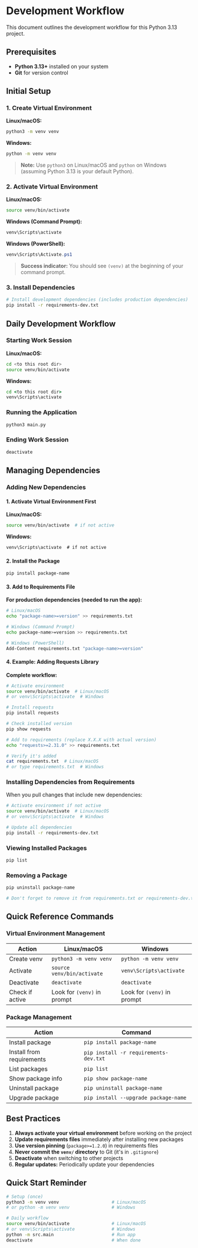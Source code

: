 # Development Workflow

This document outlines the development workflow for this Python 3.13 project.

## Prerequisites

-   **Python 3.13+** installed on your system
-   **Git** for version control

## Initial Setup

### 1. Create Virtual Environment

**Linux/macOS:**

```bash
python3 -m venv venv
```

**Windows:**

```cmd
python -m venv venv
```

> **Note:** Use `python3` on Linux/macOS and `python` on Windows (assuming Python 3.13 is your default Python).

### 2. Activate Virtual Environment

**Linux/macOS:**

```bash
source venv/bin/activate
```

**Windows (Command Prompt):**

```cmd
venv\Scripts\activate
```

**Windows (PowerShell):**

```powershell
venv\Scripts\Activate.ps1
```

> **Success indicator:** You should see `(venv)` at the beginning of your command prompt.

### 3. Install Dependencies

```bash
# Install development dependencies (includes production dependencies)
pip install -r requirements-dev.txt
```

## Daily Development Workflow

### Starting Work Session

**Linux/macOS:**

```bash
cd <to this root dir>
source venv/bin/activate
```

**Windows:**

```cmd
cd <to this root dir>
venv\Scripts\activate
```

### Running the Application

```bash
python3 main.py
```

### Ending Work Session

```bash
deactivate
```

## Managing Dependencies

### Adding New Dependencies

#### 1. Activate Virtual Environment First

**Linux/macOS:**

```bash
source venv/bin/activate  # if not active
```

**Windows:**

```cmd
venv\Scripts\activate  # if not active
```

#### 2. Install the Package

```bash
pip install package-name
```

#### 3. Add to Requirements File

**For production dependencies (needed to run the app):**

```bash
# Linux/macOS
echo "package-name>=version" >> requirements.txt

# Windows (Command Prompt)
echo package-name>=version >> requirements.txt

# Windows (PowerShell)
Add-Content requirements.txt "package-name>=version"
```

#### 4. Example: Adding Requests Library

**Complete workflow:**

```bash
# Activate environment
source venv/bin/activate  # Linux/macOS
# or venv\Scripts\activate  # Windows

# Install requests
pip install requests

# Check installed version
pip show requests

# Add to requirements (replace X.X.X with actual version)
echo "requests>=2.31.0" >> requirements.txt

# Verify it's added
cat requirements.txt  # Linux/macOS
# or type requirements.txt  # Windows
```

### Installing Dependencies from Requirements

When you pull changes that include new dependencies:

```bash
# Activate environment if not active
source venv/bin/activate  # Linux/macOS
# or venv\Scripts\activate  # Windows

# Update all dependencies
pip install -r requirements-dev.txt
```

### Viewing Installed Packages

```bash
pip list
```

### Removing a Package

```bash
pip uninstall package-name

# Don't forget to remove it from requirements.txt or requirements-dev.txt
```

## Quick Reference Commands

### Virtual Environment Management

| Action          | Linux/macOS                 | Windows                     |
| --------------- | --------------------------- | --------------------------- |
| Create venv     | `python3 -m venv venv`      | `python -m venv venv`       |
| Activate        | `source venv/bin/activate`  | `venv\Scripts\activate`     |
| Deactivate      | `deactivate`                | `deactivate`                |
| Check if active | Look for `(venv)` in prompt | Look for `(venv)` in prompt |

### Package Management

| Action                    | Command                               |
| ------------------------- | ------------------------------------- |
| Install package           | `pip install package-name`            |
| Install from requirements | `pip install -r requirements-dev.txt` |
| List packages             | `pip list`                            |
| Show package info         | `pip show package-name`               |
| Uninstall package         | `pip uninstall package-name`          |
| Upgrade package           | `pip install --upgrade package-name`  |

## Best Practices

1. **Always activate your virtual environment** before working on the project
2. **Update requirements files** immediately after installing new packages
3. **Use version pinning** (`package>=1.2.0`) in requirements files
4. **Never commit the `venv/` directory** to Git (it's in `.gitignore`)
5. **Deactivate** when switching to other projects
6. **Regular updates:** Periodically update your dependencies

## Quick Start Reminder

```bash
# Setup (once)
python3 -m venv venv                    # Linux/macOS
# or python -m venv venv                # Windows

# Daily workflow
source venv/bin/activate                # Linux/macOS
# or venv\Scripts\activate              # Windows
python -m src.main                      # Run app
deactivate                              # When done
```
